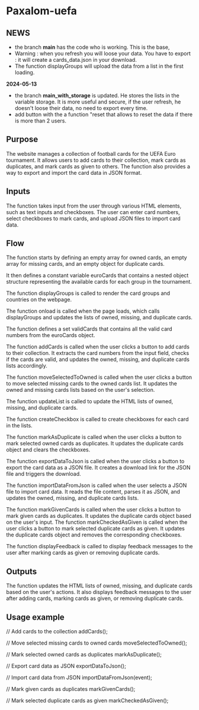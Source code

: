 # Paxalom-uefa

## NEWS

- the branch **main** has the code who is working. This is the base,
- Warning : when you refresh you will loose your data. You have to export : it will create a cards_data.json in your download.
- The function displayGroups will upload the data from a list in the first loading.

**2024-05-13**

- the branch **main_with_storage** is updated. He stores the lists in the variable storage. It is more useful and secure, if the user refresh, he doesn't loose their data, no need to export every time.
- add button with the a function "reset that allows to reset the data if there is more than 2 users.

## Purpose

The website manages a collection of football cards for the UEFA Euro tournament. It allows users to add cards to their collection, mark cards as duplicates, and mark cards as given to others. The function also provides a way to export and import the card data in JSON format.

## Inputs

The function takes input from the user through various HTML elements, such as text inputs and checkboxes. The user can enter card numbers, select checkboxes to mark cards, and upload JSON files to import card data.

## Flow

The function starts by defining an empty array for owned cards, an empty array for missing cards, and an empty object for duplicate cards.

It then defines a constant variable euroCards that contains a nested object structure representing the available cards for each group in the tournament.

The function displayGroups is called to render the card groups and countries on the webpage.

The function onload is called when the page loads, which calls displayGroups and updates the lists of owned, missing, and duplicate cards.

The function defines a set validCards that contains all the valid card numbers from the euroCards object.

The function addCards is called when the user clicks a button to add cards to their collection. It extracts the card numbers from the input field, checks if the cards are valid, and updates the owned, missing, and duplicate cards lists accordingly.

The function moveSelectedToOwned is called when the user clicks a button to move selected missing cards to the owned cards list. It updates the owned and missing cards lists based on the user's selection.

The function updateList is called to update the HTML lists of owned, missing, and duplicate cards.

The function createCheckbox is called to create checkboxes for each card in the lists.

The function markAsDuplicate is called when the user clicks a button to mark selected owned cards as duplicates. It updates the duplicate cards object and clears the checkboxes.

The function exportDataToJson is called when the user clicks a button to export the card data as a JSON file. It creates a download link for the JSON file and triggers the download.

The function importDataFromJson is called when the user selects a JSON file to import card data. It reads the file content, parses it as JSON, and updates the owned, missing, and duplicate cards lists.

The function markGivenCards is called when the user clicks a button to mark given cards as duplicates. It updates the duplicate cards object based on the user's input.
The function markCheckedAsGiven is called when the user clicks a button to mark selected duplicate cards as given. It updates the duplicate cards object and removes the corresponding checkboxes.

The function displayFeedback is called to display feedback messages to the user after marking cards as given or removing duplicate cards.

## Outputs

The function updates the HTML lists of owned, missing, and duplicate cards based on the user's actions. It also displays feedback messages to the user after adding cards, marking cards as given, or removing duplicate cards.

## Usage example

// Add cards to the collection
addCards();

// Move selected missing cards to owned cards
moveSelectedToOwned();

// Mark selected owned cards as duplicates
markAsDuplicate();

// Export card data as JSON
exportDataToJson();

// Import card data from JSON
importDataFromJson(event);

// Mark given cards as duplicates
markGivenCards();

// Mark selected duplicate cards as given
markCheckedAsGiven();
